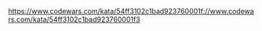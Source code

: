 https://www.codewars.com/kata/54ff3102c1bad923760001f://www.codewars.com/kata/54ff3102c1bad923760001f3
